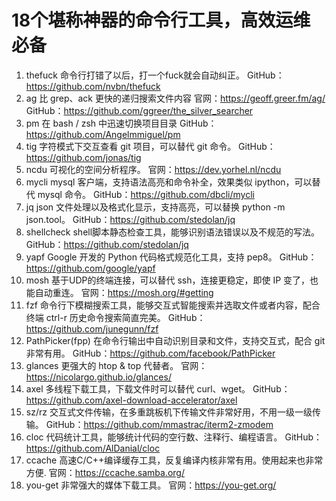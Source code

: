 # 18个堪称神器的命令行工具，高效运维必备

1. thefuck
命令行打错了以后，打一个fuck就会自动纠正。
GitHub：https://github.com/nvbn/thefuck
1. ag
比 grep、ack 更快的递归搜索文件内容
官网：https://geoff.greer.fm/ag/
GitHub：https://github.com/ggreer/the_silver_searcher
1. pm
在 bash / zsh 中迅速切换项目目录
GitHub：https://github.com/Angelmmiguel/pm
1. tig
字符模式下交互查看 git 项目，可以替代 git 命令。
GitHub：https://github.com/jonas/tig
1. ncdu
可视化的空间分析程序。
官网：https://dev.yorhel.nl/ncdu
1. mycli
mysql 客户端，支持语法高亮和命令补全，效果类似 ipython，可以替代 mysql 命令。
GitHub：https://github.com/dbcli/mycli
1. jq
json 文件处理以及格式化显示，支持高亮，可以替换 python -m json.tool。
GitHub：https://github.com/stedolan/jq
1. shellcheck
shell脚本静态检查工具，能够识别语法错误以及不规范的写法。
GitHub：https://github.com/stedolan/jq
1. yapf
Google 开发的 Python 代码格式规范化工具，支持 pep8。
GitHub：https://github.com/google/yapf
1. mosh
基于UDP的终端连接，可以替代 ssh，连接更稳定，即使 IP 变了，也能自动重连。
官网：https://mosh.org/#getting
1. fzf
命令行下模糊搜索工具，能够交互式智能搜索并选取文件或者内容，配合终端 ctrl-r 历史命令搜索简直完美。
GitHub：https://github.com/junegunn/fzf
1. PathPicker(fpp)
在命令行输出中自动识别目录和文件，支持交互式，配合 git 非常有用。
GitHub：https://github.com/facebook/PathPicker
1. glances
更强大的 htop & top 代替者。
官网：https://nicolargo.github.io/glances/
1. axel
多线程下载工具，下载文件时可以替代 curl、wget。
GitHub：https://github.com/axel-download-accelerator/axel
1. sz/rz
交互式文件传输，在多重跳板机下传输文件非常好用，不用一级一级传输。
GitHub：https://github.com/mmastrac/iterm2-zmodem
1. cloc
代码统计工具，能够统计代码的空行数、注释行、编程语言。
GitHub：https://github.com/AlDanial/cloc
1. ccache
高速C/C++编译缓存工具，反复编译内核非常有用。使用起来也非常方便.
官网：https://ccache.samba.org/
1. you-get
非常强大的媒体下载工具。
官网：https://you-get.org/
